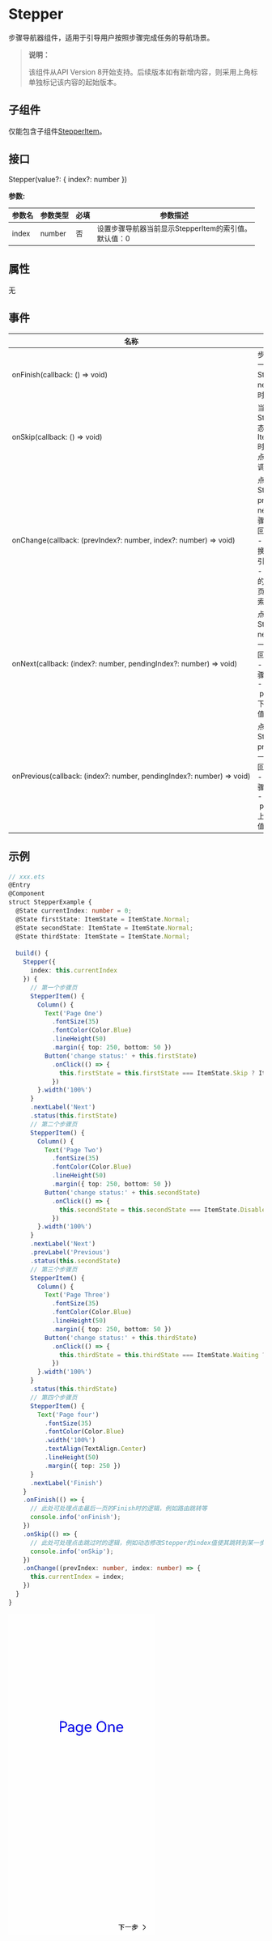 # Stepper

步骤导航器组件，适用于引导用户按照步骤完成任务的导航场景。


>  **说明：**
>
> 该组件从API Version 8开始支持。后续版本如有新增内容，则采用上角标单独标记该内容的起始版本。


## 子组件

仅能包含子组件[StepperItem](ts-basic-components-stepperitem.md)。


## 接口

Stepper(value?: { index?: number })


**参数:**

| 参数名 | 参数类型 | 必填  | 参数描述 |
| ------| -------- | --------------- | -------- |
| index | number   | 否 | 设置步骤导航器当前显示StepperItem的索引值。<br/>默认值：0 |


## 属性

无


## 事件

| 名称 | 描述 |
| -------- | -------- |
| onFinish(callback:&nbsp;()&nbsp;=&gt;&nbsp;void) | 步骤导航器最后一个StepperItem的nextLabel被点击时触发该回调&nbsp;。 |
| onSkip(callback:&nbsp;()&nbsp;=&gt;&nbsp;void) | 当前显示的StepperItem状态为ItemState.Skip时，nextLabel被点击时触发该回调。 |
| onChange(callback:&nbsp;(prevIndex?:&nbsp;number,&nbsp;index?:&nbsp;number)&nbsp;=&gt;&nbsp;void) | 点击当前StepperItem的prevLabel或nextLabel进行步骤切换时触发该回调。<br/>-&nbsp;prevIndex：切换前的步骤页索引值。<br/>-&nbsp;index：切换后的步骤页（前一页或者下一页）索引值。 |
| onNext(callback:&nbsp;(index?:&nbsp;number,&nbsp;pendingIndex?:&nbsp;number)&nbsp;=&gt;&nbsp;void) | 点击StepperItem的nextLabel切换下一步骤时触发该回调。<br/>-&nbsp;index：当前步骤页索引值。<br/>-&nbsp;pendingIndex：下一步骤页索引值。 |
| onPrevious(callback:&nbsp;(index?:&nbsp;number,&nbsp;pendingIndex?:&nbsp;number)&nbsp;=&gt;&nbsp;void) | 点击StepperItem的prevLabel切换上一步骤时触发该回调。<br/>-&nbsp;index：当前步骤页索引值。<br/>-&nbsp;pendingIndex：上一步骤页索引值。 |


## 示例

```ts
// xxx.ets
@Entry
@Component
struct StepperExample {
  @State currentIndex: number = 0;
  @State firstState: ItemState = ItemState.Normal;
  @State secondState: ItemState = ItemState.Normal;
  @State thirdState: ItemState = ItemState.Normal;

  build() {
    Stepper({
      index: this.currentIndex
    }) {
      // 第一个步骤页
      StepperItem() {
        Column() {
          Text('Page One')
            .fontSize(35)
            .fontColor(Color.Blue)
            .lineHeight(50)
            .margin({ top: 250, bottom: 50 })
          Button('change status:' + this.firstState)
            .onClick(() => {
              this.firstState = this.firstState === ItemState.Skip ? ItemState.Normal : ItemState.Skip;
            })
        }.width('100%')
      }
      .nextLabel('Next')
      .status(this.firstState)
      // 第二个步骤页
      StepperItem() {
        Column() {
          Text('Page Two')
            .fontSize(35)
            .fontColor(Color.Blue)
            .lineHeight(50)
            .margin({ top: 250, bottom: 50 })
          Button('change status:' + this.secondState)
            .onClick(() => {
              this.secondState = this.secondState === ItemState.Disabled ? ItemState.Normal : ItemState.Disabled;
            })
        }.width('100%')
      }
      .nextLabel('Next')
      .prevLabel('Previous')
      .status(this.secondState)
      // 第三个步骤页
      StepperItem() {
        Column() {
          Text('Page Three')
            .fontSize(35)
            .fontColor(Color.Blue)
            .lineHeight(50)
            .margin({ top: 250, bottom: 50 })
          Button('change status:' + this.thirdState)
            .onClick(() => {
              this.thirdState = this.thirdState === ItemState.Waiting ? ItemState.Normal : ItemState.Waiting;
            })
        }.width('100%')
      }
      .status(this.thirdState)
      // 第四个步骤页
      StepperItem() {
        Text('Page four')
          .fontSize(35)
          .fontColor(Color.Blue)
          .width('100%')
          .textAlign(TextAlign.Center)
          .lineHeight(50)
          .margin({ top: 250 })
      }
      .nextLabel('Finish')
    }
    .onFinish(() => {
      // 此处可处理点击最后一页的Finish时的逻辑，例如路由跳转等
      console.info('onFinish');
    })
    .onSkip(() => {
      // 此处可处理点击跳过时的逻辑，例如动态修改Stepper的index值使其跳转到某一步骤页等
      console.info('onSkip');
    })
    .onChange((prevIndex: number, index: number) => {
      this.currentIndex = index;
    })
  }
}
```


![zh-cn_image_0000001250678457](figures/zh-cn_image_0000001250678457.gif)

